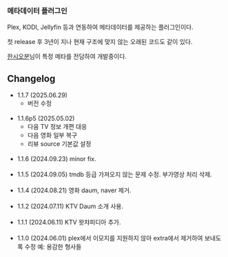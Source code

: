 ### 메타데이터 플러그인

Plex, KODI, Jellyfin 등과 연동하여 메타데이터를 제공하는 플러그인이다.


첫 release 후 3년이 지나 현재 구조에 맞지 않는 오래된 코드도 같이 있다.


[한시오분](https://github.com/105PM)님이 특정 메타를 전담하여 개발중이다.


## Changelog
- 1.1.7 (2025.06.29)
  - 버전 수정
<br><br>
- 1.1.6p5 (2025.05.02)
  - 다음 TV 정보 개편 대응
  - 다음 영화 일부 복구
  - 리뷰 source 기본값 설정
<br><br>
- 1.1.6 (2024.09.23)
  minor fix.
<br><br>
- 1.1.5 (2024.09.05)
  tmdb 등급 가져오지 않는 문제 수정. 부가영상 처리 삭제.
<br><br>
- 1.1.4 (2024.08.21)
  영화 daum, naver 제거.
<br><br>
- 1.1.2 (2024.07.11)
  KTV Daum 소개 사용.
<br><br>
- 1.1.1 (2024.06.11)
  KTV 왓챠피디아 추가.
<br><br>
- 1.1.0 (2024.06.01)
  plex에서 이모지를 지원하지 않아 extra에서 제거하여 보내도록 수정
  예: 용감한 형사들
